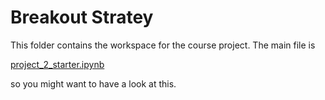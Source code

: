 # Breakout Stratey

This folder contains the workspace for the course project. The main file is 

[project_2_starter.ipynb](https://github.com/jegali/AI_for_Trading/tree/main/Breakout_Strategy/project_2_starter.ipynb)

so you might want to have a look at this.
